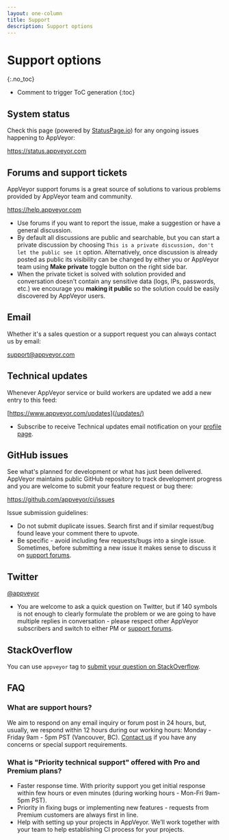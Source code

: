 ```yaml
---
layout: one-column
title: Support
description: Support options
---
```


<!-- markdownlint-disable MD022 MD032 -->
# Support options
{:.no_toc}

* Comment to trigger ToC generation
{:toc}
<!-- markdownlint-enable MD022 MD032 -->

## System status

Check this page (powered by [StatusPage.io](https://www.statuspage.io/))
for any ongoing issues happening to AppVeyor:

<https://status.appveyor.com>

## Forums and support tickets

AppVeyor support forums is a great source of solutions to various problems provided
by AppVeyor team and community.

<https://help.appveyor.com>

* Use forums if you want to report the issue, make a suggestion or have a general discussion.
* By default all discussions are public and searchable, but you can start a private discussion by choosing `This is a private discussion, don't let the public see it` option. Alternatively, once discussion is already posted as public its visibility can be changed by either you or AppVeyor team using **Make private** toggle button on the right side bar.
* When the private ticket is solved with solution provided and conversation doesn't contain any sensitive data (logs, IPs, passwords, etc.) we encourage you **making it public** so the solution could be easily discovered by AppVeyor users.

## Email

Whether it's a sales question or a support request you can always contact us by email:

[support@appveyor.com](mailto:support@appveyor.com)


## Technical updates

Whenever AppVeyor service or build workers are updated we add a new entry to this feed:

[https://www.appveyor.com/updates](/updates/)

* Subscribe to receive Technical updates email notification on your [profile page](https://ci.appveyor.com/profile).


## GitHub issues

See what's planned for development or what has just been delivered. AppVeyor maintains public GitHub repository to track development progress and you are welcome to submit your feature request or bug there:

<https://github.com/appveyor/ci/issues>

Issue submission guidelines:

* Do not submit duplicate issues. Search first and if similar request/bug found leave your comment there to upvote.
* Be specific - avoid including few requests/bugs into a single issue. Sometimes, before submitting a new issue it makes sense to discuss it on [support forums](https://help.appveyor.com).

## Twitter

<a href="https://twitter.com/appveyor" target="_blank" rel="noopener">@appveyor</a>

* You are welcome to ask a quick question on Twitter, but if 140 symbols is not enough to clearly formulate the problem or we are going to have multiple replies in conversation - please respect other AppVeyor subscribers and switch to either PM or [support forums](https://help.appveyor.com).

## StackOverflow

You can use `appveyor` tag to [submit your question on StackOverflow](https://stackoverflow.com/tags/appveyor/info).

## FAQ

### What are support hours?

We aim to respond on any email inquiry or forum post in 24 hours, but, usually, we respond within 12 hours during our working hours: Monday - Friday 9am - 5pm PST (Vancouver, BC).
[Contact us](mailto:support@appveyor.com) if you have any concerns or special support requirements.

### What is "Priority technical support" offered with Pro and Premium plans?

* Faster response time. With priority support you get initial response within few hours or even minutes (during working hours - Mon-Fri 9am-5pm PST).
* Priority in fixing bugs or implementing new features - requests from Premium customers are always first in line.
* Help with setting up your projects in AppVeyor. We’ll work together with your team to help establishing CI process for your projects.
